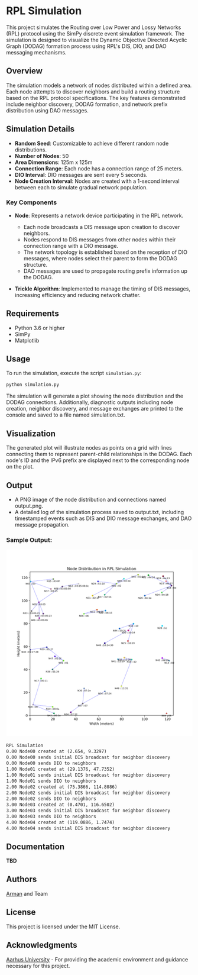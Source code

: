 # RPL Simulation

This project simulates the Routing over Low Power and Lossy Networks (RPL) protocol using the SimPy discrete event simulation framework. The simulation is designed to visualize the Dynamic Objective Directed Acyclic Graph (DODAG) formation process using RPL's DIS, DIO, and DAO messaging mechanisms.

## Overview

The simulation models a network of nodes distributed within a defined area. Each node attempts to discover neighbors and build a routing structure based on the RPL protocol specifications. The key features demonstrated include neighbor discovery, DODAG formation, and network prefix distribution using DAO messages.

## Simulation Details

- **Random Seed**: Customizable to achieve different random node distributions.
- **Number of Nodes**: 50
- **Area Dimensions**: 125m x 125m
- **Connection Range**: Each node has a connection range of 25 meters.
- **DIO Interval**: DIO messages are sent every 5 seconds.
- **Node Creation Interval**: Nodes are created with a 1-second interval between each to simulate gradual network population.

### Key Components

- **Node**: Represents a network device participating in the RPL network.
  - Each node broadcasts a DIS message upon creation to discover neighbors.
  - Nodes respond to DIS messages from other nodes within their connection range with a DIO message.
  - The network topology is established based on the reception of DIO messages, where nodes select their parent to form the DODAG structure.
  - DAO messages are used to propagate routing prefix information up the DODAG.

- **Trickle Algorithm**: Implemented to manage the timing of DIS messages, increasing efficiency and reducing network chatter.

## Requirements

- Python 3.6 or higher
- SimPy
- Matplotlib

## Usage

To run the simulation, execute the script `simulation.py`:

```bash
python simulation.py
```

The simulation will generate a plot showing the node distribution and the DODAG connections. Additionally, diagnostic outputs including node creation, neighbor discovery, and message exchanges are printed to the console and saved to a file named simulation.txt.

## Visualization
The generated plot will illustrate nodes as points on a grid with lines connecting them to represent parent-child relationships in the DODAG. Each node's ID and the IPv6 prefix are displayed next to the corresponding node on the plot.



## Output
* A PNG image of the node distribution and connections named output.png.
* A detailed log of the simulation process saved to output.txt, including timestamped events such as DIS and DIO message exchanges, and DAO message propagation.

### Sample Output:

<img src="output.png">

```text
RPL Simulation
0.00 Node00 created at (2.654, 9.3297)
0.00 Node00 sends initial DIS broadcast for neighbor discovery
0.00 Node00 sends DIO to neighbors
1.00 Node01 created at (29.1376, 47.7352)
1.00 Node01 sends initial DIS broadcast for neighbor discovery
1.00 Node01 sends DIO to neighbors
2.00 Node02 created at (75.3866, 114.8086)
2.00 Node02 sends initial DIS broadcast for neighbor discovery
2.00 Node02 sends DIO to neighbors
3.00 Node03 created at (0.4701, 116.6502)
3.00 Node03 sends initial DIS broadcast for neighbor discovery
3.00 Node03 sends DIO to neighbors
4.00 Node04 created at (119.0886, 1.7474)
4.00 Node04 sends initial DIS broadcast for neighbor discovery
```

## Documentation
**TBD**

## Authors
[Arman](https://github.com/arman-bd) and Team

## License
This project is licensed under the MIT License.

## Acknowledgments
[Aarhus University](https://au.dk) - For providing the academic environment and guidance necessary for this project.